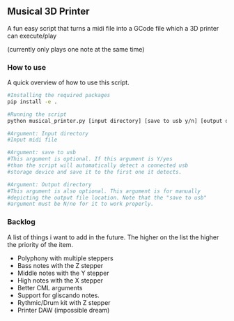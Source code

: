 ## Musical 3D Printer
A fun easy script that turns a midi file into a GCode file which a 3D printer can execute/play

(currently only plays one note at the same time)


### How to use
A quick overview of how to use this script.
```sh
#Installing the required packages
pip install -e .

#Running the script
python musical_printer.py [input directory] [save to usb y/n] [output directory]

#Argument: Input directory
#Input midi file

#Argument: save to usb
#This argument is optional. If this argument is Y/yes 
#than the script will automatically detect a connected usb 
#storage device and save it to the first one it detects.

#Argument: Output directory
#This argument is also optional. This argument is for manually 
#depicting the output file location. Note that the "save to usb" 
#argument must be N/no for it to work properly.
```

### Backlog
A list of things i want to add in the future. The higher on the list the higher the priority of the item.
* Polyphony  with multiple steppers
* Bass notes with the Z stepper
* Middle notes with the Y stepper
* High notes with the X stepper
* Better CML arguments
* Support for gliscando notes.
* Rythmic/Drum kit with Z stepper
* Printer DAW (impossible dream)
